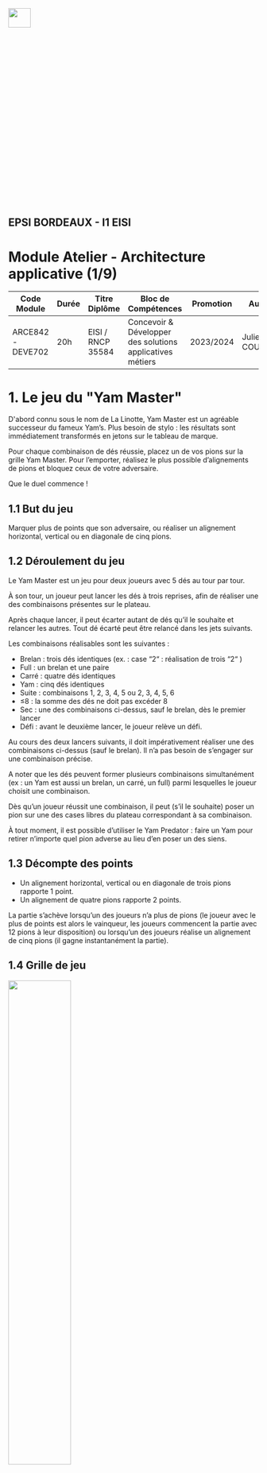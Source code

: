

<img src="src/logo-epsi2.png" width="30%" height="10%"/>  

## **EPSI BORDEAUX - I1 EISI**

# Module Atelier - Architecture applicative (1/9)

| Code Module   | Durée | Titre Diplôme         | Bloc de Compétences      | Promotion      | Auteur  |
|--------------|-------------|-----------------------|-------------------------|------------------------|--------|
| ARCE842 - DEVE702   | 20h   | EISI / RNCP 35584 | Concevoir & Développer des solutions applicatives métiers      | 2023/2024      | Julien COURAUD   |


# 1. Le jeu du "Yam Master"

D'abord connu sous le nom de La Linotte, Yam Master est un agréable successeur du fameux Yam’s. Plus besoin de stylo : les résultats sont immédiatement transformés en jetons sur le tableau de marque.

Pour chaque combinaison de dés réussie, placez un de vos pions sur la grille Yam Master. Pour l’emporter, réalisez le plus possible
d’alignements de pions et bloquez ceux de votre adversaire.

Que le duel commence !

## 1.1 But du jeu

Marquer plus de points que son adversaire, ou réaliser un alignement horizontal, vertical ou en diagonale de cinq pions.

## 1.2 Déroulement du jeu

Le Yam Master est un jeu pour deux joueurs avec 5 dés au tour par tour.

À son tour, un joueur peut lancer les dés à trois reprises, afin de réaliser une des combinaisons présentes sur le plateau.

Après chaque lancer, il peut écarter autant de dés qu’il le souhaite et relancer les autres. Tout dé écarté peut être relancé dans les jets suivants.

Les combinaisons réalisables sont les suivantes :
 -  Brelan : trois dés identiques (ex. : case “2“ : réalisation de trois “2“ )
 -  Full : un brelan et une paire
 -  Carré : quatre dés identiques
 -  Yam : cinq dés identiques
 -  Suite : combinaisons 1, 2, 3, 4, 5 ou 2, 3, 4, 5, 6
 -  ≤8 : la somme des dés ne doit pas excéder 8
 -  Sec : une des combinaisons ci-dessus, sauf le brelan, dès le premier lancer
 -  Défi : avant le deuxième lancer, le joueur relève un défi.

Au cours des deux lancers suivants, il doit impérativement réaliser une des combinaisons ci-dessus (sauf le brelan). Il n’a pas besoin de s’engager sur une combinaison précise.

A noter que les dés peuvent former plusieurs combinaisons simultanément (ex : un Yam est aussi un brelan, un carré, un full) parmi lesquelles le joueur choisit une combinaison.

Dès qu’un joueur réussit une combinaison, il peut (s’il le souhaite) poser un pion sur une des cases libres du plateau correspondant à sa combinaison.

À tout moment, il est possible d’utiliser le Yam Predator : faire un Yam pour retirer n’importe quel pion adverse au lieu d’en poser un des siens.

## 1.3 Décompte des points

 -  Un alignement horizontal, vertical ou en diagonale de trois pions rapporte 1 point.
 -  Un alignement de quatre pions rapporte 2 points.

La partie s’achève lorsqu’un des joueurs n’a plus de pions (le joueur avec le plus de points est alors le vainqueur, les joueurs commencent la partie avec 12 pions à leur disposition) ou lorsqu’un des joueurs réalise un alignement de cinq pions (il gagne instantanément la partie).

## 1.4 Grille de jeu

<img src="src/grid-yam-master.webp" width="50%" height="50%"/>

# 2. Projet en binôme: jeu mobile en ligne du Yam Master.

## 2.1 Déroulé du projet

Dans un premier temps, vous suivrez le déroulé du setup de l'environnement de développement, de la prise en main du starter-kit Expo et de la mise en place du moteur de jeu et de la communication Client / Server via le protocole WebSocket.

Par la suite, sur cette base, vous produirez des développements pour enrichir l'application selon plusieurs aspects:

- Exercice algorithmique: Complétion du moteur de jeu et validation des combinaisons de jeu.
- Exercice architectural: Mise en place d'une base de données prête à stocker les informations relatives aux parties jouées par les joueurs connectés à la plateforme.
- Exercice de développement: Ajout de fonctionnalités essentielles telles que l'authentification et la connexion à un profil authentifié sur la plateforme, le replay de parties ou encore l'ajout d'un score MMR pour faire un classement des joueurs.
- Exercice compétitif: Développement du mode de jeu VsBot et gagnez des points bonus si votre BOT remporte le tournoi où tous les groupes sont invités à participer.

Ce module pose un cadre applicatif fonctionnel mais de faible qualité (code, arborescence des fichiers, factorisation, etc...) et vous serez jugés sur la pertinence des améliorations en terme de qualité dans le respect du cahier des charges.

## 2.2 Cahier des charges et travaux attendus

**Fonctionnalités obligatoires**:
- Moteur de jeu et validation des combinaisons.
- Finalisation du mode de jeu en ligne.
- Reprise de la partie en cours de jeu si navigation dans l'application.
- Sauvegarde des parties.
- Login / Logout (au plus simple, si utilisateur non trouvé, directement créé en base avec le mot de passe).
- Contexte utilisateur authentifié côté Frontend et possibilité d'avoir accès à son historique de parties.
- Développement du mode de jeu "Vs Bot".

**Fonctionnalités complexes (au moins une à faire parmi les trois):**

- 3 niveaux de difficultés dans le mode de jeu "VsBot" (Facile / Intermédiaire / Pro).
- Replay des parties déjà jouées (tour par tour).
- Amélioration significative de l'interface graphique ("effet whouaaaaaa" requis).

**Idées de fonctionnalités créatives (non obligatoires):**
- Mode de jeu classé basé sur un score MMR des joueurs pour les parties en ligne.
- Grille plus grande et mode de jeu à 4.
- Animation graphique des dés.
- Ajout de données interactives à l'écran (nombre de joueurs en ligne, ou le ratio de parties gagnées/perdues par les joueurs, etc..).
- Un bouton modal pour l'affichage des règles à tout moment pendant la partie.
- Implémentation de notifications mobiles natives quand l'adversaire à finit son tour et que l'on est hors de l'application.
- Mettre en place une interface Shi/Fu/Mi pour savoir qui commence la partie.

## 3.3 Explication de l'architecture applicative

Une partie de l'architecture applicative vous est imposée mais vous serez également libre de choisir certains aspects de votre conception.

**Partie Frontend**:

- Stack: Expo / React Native

- Setup développement: Web / Emulation Android Studio / QRCode vers mobile physique


- Couches applicatives:
  - `<App>` : Conteneur principale de l'application, contiendra à terme également les informations de contexte utilisateur.
    - `<MenuScreen>` : Boutons vers les modes de jeu et paramètres.
    - `<OnlineGameScreen>` : Mode de jeu en ligne.
    - `<VsBotGameScreen>` : Mode de jeu contre l'ordinateur.
    - `<AuthScreen>` : Ecran d'authentification.


- Chaque écran de jeu (`<OnlineGameScreen>` et `<VsBotGameScreen>`) sont responsables de check la connexion et délèguent au sein de composants `Controller` (exemple: `OnlineGameController`) la gestion des évènements de parties. Ces controleurs instancient un composant `<Board>` et prévoient les écrans de file d'attentes. Le composant `<Board>` à la simple fonction d'instancier les sous-composants graphiques interactifs et d'appliquer un layout global, il est le composant parent de notre logique graphique liée à la partie en cours.


- Les sous-composants graphiques du composants `<Board>` peuvent être interactifs (clic sur la grille de jeu, clic sur un choix parmi les combinaisons, verrouillage de dés) et écoutent le serveur pour mettre à jour leur interface. Ils reçoivent des objets conçus spécialement pour eux en terme de de nécessités graphiques et peuvent émettre des sockets pour notifier le serveur qu'une action a été réalisée par un joueur.
  - `<OpponentInfos>`
  - `<OpponentTimer>`
  - `<OpponentScore>`
  - `<OpponentDeck>`
  - `<Grid>`
  - `<Choices>`
  - `<DeckPlayer>`
  - `<PlayerInfos>`
  - `<PlayerTimer>`
  - `<PlayerScore>`


- Librairies externes notables:
  - `socket.io-client` : pour la communication bidirectionnelle Client / Serveur
  - `@react-navigation` pour la gestion du routing et des écrans.

**Partie Backend**:

Pour ce projet, nous aurons trois entités serveurs de type web-services (certains WebSocket, d'autres potentiellement des API Restful). Ces trois entités de notre architecture peuvent être réalisées au sein d'un même repertoire mais vous êtes également libre d'externaliser une partie de la logique, notamment pour le serveur lié au stockage des données.

1. ***WebSocket Server - Game Manager*** :
- Stack (imposée): Express / Node.js

- Librairies externes notables:
  - `express`
  - `socket.io`
  - `uniqid`


- Contrats API WebSocket
  - Client can listen on: `queue.added`
  - Client can listen on: `game.start`
  - Client can listen on: `game.end`
  - Client can listen on: `game.timer`
  - Client can listen on: `game.opponent.leave`
  - ...
  - Client can emit on: `disconnect`
  - Client can emit on: `queue.join`
  - Client can emit on: `game.leave`
  - Client can emit on: `game.end-turn`
  - Client can emit on: `game.dices.roll`
  - Client can emit on: `game.dices.lock`
  - Client can emit on: `game.choices.selected`
  - Client can emit on: `game.grid.selected`
  - ...

Le déroulé d'une interaction entre deux clients et notre `WebSocketServer` est le suivant:
- Client1 - emit on `queue.join`
- Client2 - emit on `queue.join`
- Server - can response with:
  - emit on `queue.added` (if only one in queue)
  - emit on `game.start` (if already somebody in queue, or can be sent later when other player queued up)
- Server - emit on `game.timer` every second during all game
- Client1 / Client2 - listen on `game.timer` to update timer components.
- Server - listen on `game.dices.roll`, `game.dices.lock`,`game.choices.selected` and  `game.grid.selected` during all game and is updating game model while making verifications about plays and timer.
- Server - emit updates for both views, at every step of the game (only needed datas).
- Client1 / Client2 - Keep the views synchronized with server model while receiving sockets.
- Server - can end the game when it's a victory or a loose and emit on `game.end`. Timer for this game is ended at this moment.
- Client1 / Client2 - Display end game screen and can root on main menu.

2. ***Database Server - Stockage Service*** :

 - Stack (au choix) - Possibilité de faire au sein du serveur Express mais vous pouvez aussi créer une nouvelle entité Serveur qui communique avec notre WebSocket Server via une API Restful, uniquement aux moments où il est nécessaires d'accéder aux données stockées.

 - Relier le socle existant à cet entité Serveur au minimum pour les fonctionnalités de sauvegardes de parties et d'authentification.


 3. ***BOT Server - BOT Game Manager*** :

 - Stack (au choix) - tant que ce web service peut communiquer via WebSocket avec le serveur de jeu. Peut être fait dans le socle existant du WebSocket Server, mais la logique devra être clairement externalisée du moteur de jeu.

 - Lorsqu'une partie VsBot est lancée, le WebSocket Serveur de jeu créé une connexion avec le BOTServer qui interagit selon la même API WebSocket que l'interface Client.

 - Cette structure de communication permettra à votre BOT de participer au tournoi.
